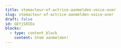 ```yaml
---
title: stemacteur-of-actrice-aanmelden-voice-over
slug: stemacteur-of-actrice-aanmelden-voice-over
draft: false
id: GEYjS0IEo
blocks:
  - type: content_block
    content: Stem aanmelden!
---
```

